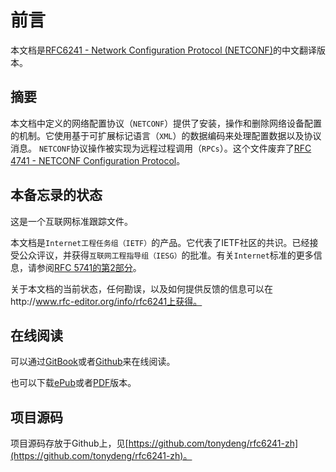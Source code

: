 # 前言
本文档是[RFC6241 - Network Configuration Protocol (NETCONF)](https://tools.ietf.org/html/rfc6241)的中文翻译版本。

## 摘要

本文档中定义的网络配置协议（`NETCONF`）提供了安装，操作和删除网络设备配置的机制。它使用基于可扩展标记语言（`XML`）的数据编码来处理配置数据以及协议消息。 `NETCONF`协议​​操作被实现为远程过程调用（`RPCs`）。这个文件废弃了[RFC 4741 -  NETCONF Configuration Protocol](https://tools.ietf.org/html/rfc4741)。

## 本备忘录的状态

这是一个互联网标准跟踪文件。

本文档是`Internet工程任务组（IETF）`的产品。它代表了IETF社区的共识。已经接受公众评议，并获得`互联网工程指导组（IESG）`的批准。有关`Internet`标准的更多信息，请参阅[RFC 5741的第2部分](https://tools.ietf.org/html/rfc5741#section-2)。

关于本文档的当前状态，任何勘误，以及如何提供反馈的信息可以在http://www.rfc-editor.org/info/rfc6241上获得。

## 在线阅读

可以通过[GitBook](https://tonydeng.gitbooks.io/rfc6241-zh/)或者[Github](https://github.com/tonydeng/rfc6241-zh)来在线阅读。

也可以下载[ePub](https://www.gitbook.com/download/epub/book/tonydeng/rfc6241-zh)或者[PDF](https://www.gitbook.com/download/pdf/book/tonydeng/rfc6241-zh)版本。

## 项目源码

项目源码存放于Github上，见[https://github.com/tonydeng/rfc6241-zh](https://github.com/tonydeng/rfc6241-zh)。
